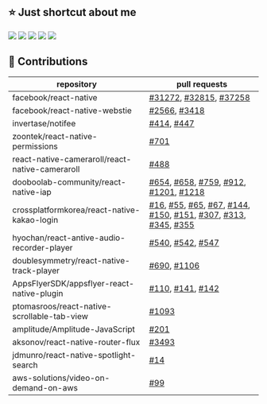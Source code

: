 ## ⭐️ Just shortcut about me

[![][resume]](https://bang9.github.io)
[![][linkedin]](https://www.linkedin.com/in/%ED%98%84%EA%B5%AC-%EA%B0%95-0991aa207)
[![][mail]](mailto:gusrn1423@naver.com)
[![][blog]](https://velog.io/@bang9dev)
[![][read]](https://github.com/bang9/What-I-Read)

<!-- *I'm an __Engineer__ who loves everything creative.* -->

<!-- [<img src="https://github-readme-stats.vercel.app/api?username=Bang9&show_icons=true&icon_color=ffffff&count_private=true&bg_color=30,fbc2eb,a6c1ee&title_color=ffeeff&text_color=fff" alt="my github stats" width="441" />](https://bang9.github.io) -->

<!-- [<img src="https://github-contributor-stats.vercel.app/api?username=bang9&hide=B,B%2B&show_icons=true&icon_color=ffffff&count_private=true&bg_color=30,fbc2eb,a6c1ee&title_color=ffeeff&text_color=fff" width="441" />](https://bang9.github.io) -->

<!-- [![][stats]](https://bang9.github.io) -->

<!---------------------------
---------------------------->

[resume]: https://img.shields.io/badge/Resume-742ddd?style=flat&logoColor=white&logo=QuickLook
[linkedin]: https://img.shields.io/badge/LinkedIn-2867b2?style=flat&logoColor=white&logo=LinkedIn
[blog]: https://img.shields.io/badge/Blog-20c997?style=flat&logoColor=white&logo=GitBook
[mail]: https://img.shields.io/badge/Mail-ea4335?style=flat&logoColor=white&logo=Gmail
[read]: https://img.shields.io/badge/Read-f0a900?style=flat&logoColor=white&logo=BookStack

[stats]: https://github-readme-stats.vercel.app/api?username=Bang9&show_icons=true&icon_color=ffffff&count_private=true&bg_color=30,fbc2eb,a6c1ee&title_color=ffeeff&text_color=fff


## 🤝 Contributions

| repository                                      | pull requests                                                                                                                                                                                                                       |
|-------------------------------------------------|-------------------------------------------------------------------------------------------------------------------------------------------------------------------------------------------------------------------------------------|
| facebook/react-native                           | [#31272](https://github.com/facebook/react-native/pull/31272), [#32815](https://github.com/facebook/react-native/pull/32815), [#37258](https://github.com/facebook/react-native/pull/37258) |
| facebook/react-native-webstie                   | [#2566](https://github.com/facebook/react-native-website/pull/2566), [#3418](https://github.com/facebook/react-native-website/pull/3418) |
| invertase/notifee                               | [#414](https://github.com/invertase/notifee/pull/414), [#447](https://github.com/invertase/notifee/pull/447) |
| zoontek/react-native-permissions                | [#701](https://github.com/zoontek/react-native-permissions/pull/701) |
| react-native-cameraroll/react-native-cameraroll | [#488](https://github.com/react-native-cameraroll/react-native-cameraroll/pull/488) |
| dooboolab-community/react-native-iap            | [#654](https://github.com/dooboolab-community/react-native-iap/pull/654), [#658](https://github.com/dooboolab-community/react-native-iap/pull/658), [#759](https://github.com/dooboolab-community/react-native-iap/pull/759), [#912](https://github.com/dooboolab-community/react-native-iap/pull/912), [#1201](https://github.com/dooboolab-community/react-native-iap/pull/1201), [#1218](https://github.com/dooboolab-community/react-native-iap/pull/1218) |
| crossplatformkorea/react-native-kakao-login     | [#16](https://github.com/crossplatformkorea/react-native-kakao-login/pull/16), [#55](https://github.com/crossplatformkorea/react-native-kakao-login/pull/55), [#65](https://github.com/crossplatformkorea/react-native-kakao-login/pull/65), [#67](https://github.com/crossplatformkorea/react-native-kakao-login/pull/67), [#144](https://github.com/crossplatformkorea/react-native-kakao-login/pull/144), [#150](https://github.com/crossplatformkorea/react-native-kakao-login/pull/150), [#151](https://github.com/crossplatformkorea/react-native-kakao-login/pull/151), [#307](https://github.com/crossplatformkorea/react-native-kakao-login/pull/307), [#313](https://github.com/crossplatformkorea/react-native-kakao-login/pull/313), [#345](https://github.com/crossplatformkorea/react-native-kakao-login/pull/345), [#355](https://github.com/crossplatformkorea/react-native-kakao-login/pull/355) |
| hyochan/react-antive-audio-recorder-player      | [#540](https://github.com/hyochan/react-native-audio-recorder-player/pull/540), [#542](https://github.com/hyochan/react-native-audio-recorder-player/pull/542), [#547](https://github.com/hyochan/react-native-audio-recorder-player/pull/547) |
| doublesymmetry/react-native-track-player        | [#690](https://github.com/doublesymmetry/react-native-track-player/pull/690), [#1106](https://github.com/doublesymmetry/react-native-track-player/pull/1106) |
| AppsFlyerSDK/appsflyer-react-native-plugin      | [#110](https://github.com/AppsFlyerSDK/appsflyer-react-native-plugin/pull/110), [#141](https://github.com/AppsFlyerSDK/appsflyer-react-native-plugin/pull/141), [#142](https://github.com/AppsFlyerSDK/appsflyer-react-native-plugin/pull/142) |
| ptomasroos/react-native-scrollable-tab-view     | [#1093](https://github.com/ptomasroos/react-native-scrollable-tab-view/pull/1093) |
| amplitude/Amplitude-JavaScript                  | [#201](https://github.com/amplitude/Amplitude-JavaScript/pull/201) |
| aksonov/react-native-router-flux                | [#3493](https://github.com/aksonov/react-native-router-flux/pull/3493) |
| jdmunro/react-native-spotlight-search           | [#14](https://github.com/jdmunro/react-native-spotlight-search/pull/14) |
| aws-solutions/video-on-demand-on-aws            | [#99](https://github.com/aws-solutions/video-on-demand-on-aws/pull/99) |


<!--

**facebook/react-native**
[#31272](https://github.com/facebook/react-native/pull/31272)
[#32815](https://github.com/facebook/react-native/pull/32815)
[#37258](https://github.com/facebook/react-native/pull/37258)

**facebook/react-native-website**
[#2566](https://github.com/facebook/react-native-website/pull/2566)
[#3418](https://github.com/facebook/react-native-website/pull/3418)

**invertase/notifee**
[#414](https://github.com/invertase/notifee/pull/414)
[#447](https://github.com/invertase/notifee/pull/447)

**zoontek/react-native-permissions**
[#701](https://github.com/zoontek/react-native-permissions/pull/701)

**react-native-cameraroll/react-native-cameraroll**
[#488](https://github.com/react-native-cameraroll/react-native-cameraroll/pull/488)

**dooboolab-community/react-native-iap**
[#654](https://github.com/dooboolab-community/react-native-iap/pull/654)
[#658](https://github.com/dooboolab-community/react-native-iap/pull/658)
[#759](https://github.com/dooboolab-community/react-native-iap/pull/759)
[#912](https://github.com/dooboolab-community/react-native-iap/pull/912)
[#1201](https://github.com/dooboolab-community/react-native-iap/pull/1201)
[#1218](https://github.com/dooboolab-community/react-native-iap/pull/1218)

**crossplatformkorea/react-native-kakao-login**
[#16](https://github.com/crossplatformkorea/react-native-kakao-login/pull/16)
[#55](https://github.com/crossplatformkorea/react-native-kakao-login/pull/55)
[#65](https://github.com/crossplatformkorea/react-native-kakao-login/pull/65)
[#67](https://github.com/crossplatformkorea/react-native-kakao-login/pull/67)
[#144](https://github.com/crossplatformkorea/react-native-kakao-login/pull/144)
[#150](https://github.com/crossplatformkorea/react-native-kakao-login/pull/150)
[#151](https://github.com/crossplatformkorea/react-native-kakao-login/pull/151)
[#307](https://github.com/crossplatformkorea/react-native-kakao-login/pull/307)
[#313](https://github.com/crossplatformkorea/react-native-kakao-login/pull/313)
[#345](https://github.com/crossplatformkorea/react-native-kakao-login/pull/345)
[#355](https://github.com/crossplatformkorea/react-native-kakao-login/pull/355)

**hyochan/react-antive-audio-recorder-player**
[#540](https://github.com/hyochan/react-native-audio-recorder-player/pull/540)
[#542](https://github.com/hyochan/react-native-audio-recorder-player/pull/542)
[#547](https://github.com/hyochan/react-native-audio-recorder-player/pull/547)

**doublesymmetry/react-native-track-player**
[#690](https://github.com/doublesymmetry/react-native-track-player/pull/690)
[#1106](https://github.com/doublesymmetry/react-native-track-player/pull/1106)

**AppsFlyerSDK/appsflyer-react-native-plugin**
[#110](https://github.com/AppsFlyerSDK/appsflyer-react-native-plugin/pull/110)
[#141](https://github.com/AppsFlyerSDK/appsflyer-react-native-plugin/pull/141)
[#142](https://github.com/AppsFlyerSDK/appsflyer-react-native-plugin/pull/142)

**ptomasroos/react-native-scrollable-tab-view**
[#1093](https://github.com/ptomasroos/react-native-scrollable-tab-view/pull/1093)

**amplitude/Amplitude-JavaScript**
[#201](https://github.com/amplitude/Amplitude-JavaScript/pull/201)

**aksonov/react-native-router-flux**
[#3493](https://github.com/aksonov/react-native-router-flux/pull/3493)

**jdmunro/react-native-spotlight-search**
[#14](https://github.com/jdmunro/react-native-spotlight-search/pull/14)

**aws-solutions/video-on-demand-on-aws**
[#99](https://github.com/aws-solutions/video-on-demand-on-aws/pull/99)

-->
